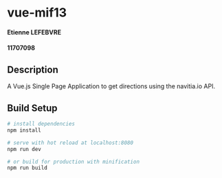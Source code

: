 # vue-mif13

#### Etienne LEFEBVRE
#### 11707098

## Description

A Vue.js Single Page Application to get directions using the navitia.io API.

## Build Setup

``` bash
# install dependencies
npm install

# serve with hot reload at localhost:8080
npm run dev

# or build for production with minification
npm run build
```
